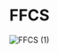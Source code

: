 # FFCS
![FFCS (1)](https://github.com/Midas847/FFCS/assets/44649707/f637422d-f685-4a9a-8fc7-44953c0359c8)
